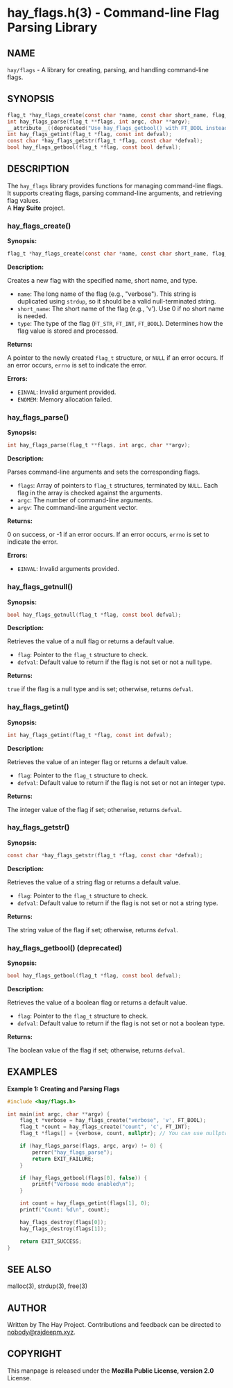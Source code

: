 hay_flags.h(3) - Command-line Flag Parsing Library
===============================================

## NAME

`hay/flags` - A library for creating, parsing, and handling command-line flags.

## SYNOPSIS

```c
flag_t *hay_flags_create(const char *name, const char short_name, flag_ty_t type);
int hay_flags_parse(flag_t **flags, int argc, char **argv);
__attribute__((deprecated("Use hay_flags_getbool() with FT_BOOL instead"))) bool hay_flags_getnull(flag_t *flag, const bool defval);
int hay_flags_getint(flag_t *flag, const int defval);
const char *hay_flags_getstr(flag_t *flag, const char *defval);
bool hay_flags_getbool(flag_t *flag, const bool defval);
```

## DESCRIPTION

The `hay_flags` library provides functions for managing command-line flags. It supports creating flags, parsing command-line arguments, and retrieving flag values.  
A **Hay Suite** project.

### hay_flags_create()

**Synopsis:**

```c
flag_t *hay_flags_create(const char *name, const char short_name, flag_ty_t type);
```

**Description:**

Creates a new flag with the specified name, short name, and type.

- `name`: The long name of the flag (e.g., "verbose"). This string is duplicated using `strdup`, so it should be a valid null-terminated string.
- `short_name`: The short name of the flag (e.g., 'v'). Use 0 if no short name is needed.
- `type`: The type of the flag (`FT_STR`, `FT_INT`, `FT_BOOL`). Determines how the flag value is stored and processed.

**Returns:**

A pointer to the newly created `flag_t` structure, or `NULL` if an error occurs. If an error occurs, `errno` is set to indicate the error.

**Errors:**

- `EINVAL`: Invalid argument provided.
- `ENOMEM`: Memory allocation failed.

### hay_flags_parse()

**Synopsis:**

```c
int hay_flags_parse(flag_t **flags, int argc, char **argv);
```

**Description:**

Parses command-line arguments and sets the corresponding flags.

- `flags`: Array of pointers to `flag_t` structures, terminated by `NULL`. Each flag in the array is checked against the arguments.
- `argc`: The number of command-line arguments.
- `argv`: The command-line argument vector.

**Returns:**

0 on success, or -1 if an error occurs. If an error occurs, `errno` is set to indicate the error.

**Errors:**

- `EINVAL`: Invalid arguments provided.

### hay_flags_getnull()

**Synopsis:**

```c
bool hay_flags_getnull(flag_t *flag, const bool defval);
```

**Description:**

Retrieves the value of a null flag or returns a default value.

- `flag`: Pointer to the `flag_t` structure to check.
- `defval`: Default value to return if the flag is not set or not a null type.

**Returns:**

`true` if the flag is a null type and is set; otherwise, returns `defval`.

### hay_flags_getint()

**Synopsis:**

```c
int hay_flags_getint(flag_t *flag, const int defval);
```

**Description:**

Retrieves the value of an integer flag or returns a default value.

- `flag`: Pointer to the `flag_t` structure to check.
- `defval`: Default value to return if the flag is not set or not an integer type.

**Returns:**

The integer value of the flag if set; otherwise, returns `defval`.

### hay_flags_getstr()

**Synopsis:**

```c
const char *hay_flags_getstr(flag_t *flag, const char *defval);
```

**Description:**

Retrieves the value of a string flag or returns a default value.

- `flag`: Pointer to the `flag_t` structure to check.
- `defval`: Default value to return if the flag is not set or not a string type.

**Returns:**

The string value of the flag if set; otherwise, returns `defval`.

### hay_flags_getbool() (deprecated)

**Synopsis:**

```c
bool hay_flags_getbool(flag_t *flag, const bool defval);
```

**Description:**

Retrieves the value of a boolean flag or returns a default value.

- `flag`: Pointer to the `flag_t` structure to check.
- `defval`: Default value to return if the flag is not set or not a boolean type.

**Returns:**

The boolean value of the flag if set; otherwise, returns `defval`.

## EXAMPLES

**Example 1: Creating and Parsing Flags**

```c
#include <hay/flags.h>

int main(int argc, char **argv) {
    flag_t *verbose = hay_flags_create("verbose", 'v', FT_BOOL);
    flag_t *count = hay_flags_create("count", 'c', FT_INT);
    flag_t *flags[] = {verbose, count, nullptr}; // You can use nullptr, even in C99, because hay_flags defines it

    if (hay_flags_parse(flags, argc, argv) != 0) {
        perror("hay_flags_parse");
        return EXIT_FAILURE;
    }

    if (hay_flags_getbool(flags[0], false)) {
        printf("Verbose mode enabled\n");
    }

    int count = hay_flags_getint(flags[1], 0);
    printf("Count: %d\n", count);

    hay_flags_destroy(flags[0]);
    hay_flags_destroy(flags[1]);

    return EXIT_SUCCESS;
}
```

## SEE ALSO
malloc(3), strdup(3), free(3)

## AUTHOR
Written by The Hay Project. Contributions and feedback can be directed to <nobody@rajdeepm.xyz>.

## COPYRIGHT
This manpage is released under the **Mozilla Public License, version 2.0** License.
